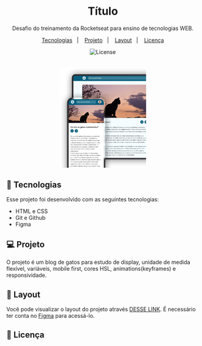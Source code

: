 <h1 align="center"> Título </h1>

<p align="center">
Desafio do treinamento da Rocketseat para ensino de tecnologias WEB.
</p>

<p align="center">
  <a href="#-tecnologias">Tecnologias</a>&nbsp;&nbsp;&nbsp;|&nbsp;&nbsp;&nbsp;
  <a href="#-projeto">Projeto</a>&nbsp;&nbsp;&nbsp;|&nbsp;&nbsp;&nbsp;
  <a href="#-layout">Layout</a>&nbsp;&nbsp;&nbsp;|&nbsp;&nbsp;&nbsp;
  <a href="#memo-licença">Licença</a>
</p>

<p align="center">
  <img alt="License" src="https://img.shields.io/static/v1?label=license&message=MIT&color=49AA26&labelColor=000000">
</p>

<br>

<!-- Project image -->
<div align="center" margin="auto" width="100%">
  <img alt="Projeto" src=".github/projeto.png" width="45%">
</div>

## 🚀 Tecnologias

Esse projeto foi desenvolvido com as seguintes tecnologias:

- HTML e CSS
- Git e Github
- Figma

## 💻 Projeto

O projeto é um blog de gatos para estudo de display, unidade de medida flexível, variáveis, mobile first, cores HSL, animations(keyframes) e responsividade.

## 🔖 Layout

Você pode visualizar o layout do projeto através [DESSE LINK](https://www.figma.com/community/file/1256354927622258124). É necessário ter conta no [Figma](https://figma.com) para acessá-lo.

## :memo: Licença